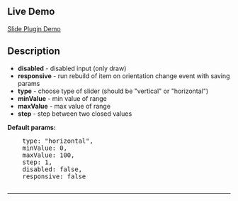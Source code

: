   <h2>Live Demo</h2>
  <a href="http://project.webtech.by/catalog/projects/slide/index.html"> Slide Plugin Demo</a>
  <h2>Description</h2>
  <ul>
    <li><strong>disabled</strong> - disabled input (only draw)</li>
    <li><strong>responsive</strong> - run rebuild of item on orientation change event with saving params</li>
    <li><strong>type</strong> - choose type of slider (should be "vertical" or "horizontal")</li>
    <li><strong>minValue</strong> - min value of range</li>
    <li><strong>maxValue</strong> - max value of range</li>
    <li><strong>step</strong> - step between two closed values</li>
  </ul>
  <strong>Default params:</strong>
  <pre>
    type: "horizontal",
    minValue: 0,
    maxValue: 100,
    step: 1,
    disabled: false,
    responsive: false
  </pre>
  <hr/>
